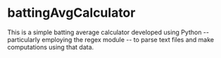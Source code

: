 # battingAvgCalculator
This is a simple batting average calculator developed using Python -- particularly employing the regex module -- to parse text files and make computations using that data.
